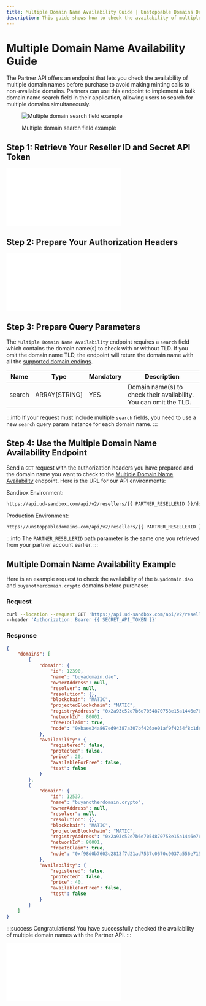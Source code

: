 ```yaml
---
title: Multiple Domain Name Availability Guide | Unstoppable Domains Developer Portal
description: This guide shows how to check the availability of multiple domain names before purchase with your Partner account.
---
```


# Multiple Domain Name Availability Guide

The Partner API offers an endpoint that lets you check the availability of multiple domain names before purchase to avoid making minting calls to non-available domains. Partners can use this endpoint to implement a bulk domain name search field in their application, allowing users to search for multiple domains simultaneously.

<figure>

![Multiple domain search field example](/images/multiple-domain-search-field.png)

<figcaption>Multiple domain search field example</figcaption>
</figure>

## Step 1: Retrieve Your Reseller ID and Secret API Token

<embed src="/snippets/_reseller-id-location.md" />

## Step 2: Prepare Your Authorization Headers

<embed src="/snippets/_auth-headers-preparation.md" />

## Step 3: Prepare Query Parameters

The `Multiple Domain Name Availability` endpoint requires a `search` field which contains the domain name(s) to check with or without TLD. If you omit the domain name TLD, the endpoint will return the domain name with all the [supported domain endings](/developer-toolkit/resolution-integration-methods/resolution-service/endpoints/get-supported-tlds.md).

| Name | Type | Mandatory | Description |
| - | - | - | - |
| search | ARRAY[STRING] | YES | Domain name(s) to check their availability. You can omit the TLD. |

:::info
If your request must include multiple `search` fields, you need to use a new `search` query param instance for each domain name.
:::

## Step 4: Use the Multiple Domain Name Availability Endpoint

Send a `GET` request with the authorization headers you have prepared and the domain name you want to check to the [Multiple Domain Name Availability](https://docs.unstoppabledomains.com/openapi/reference/#tag/domains/paths/~1domains~1/get) endpoint. Here is the URL for our API environments:

Sandbox Environment:

```bash
https://api.ud-sandbox.com/api/v2/resellers/{{ PARTNER_RESELLERID }}/domains?search={{ DOMAIN_TO_CHECK }}
```

Production Environment:

```bash
https://unstoppabledomains.com/api/v2/resellers/{{ PARTNER_RESELLERID }}/domains?search={{ DOMAIN_TO_CHECK }}
```

:::info
The `PARTNER_RESELLERID` path parameter is the same one you retrieved from your partner account earlier.
:::

## Multiple Domain Name Availability Example

Here is an example request to check the availability of the `buyadomain.dao` and `buyanotherdomain.crypto` domains before purchase:

### Request

```bash
curl --location --request GET 'https://api.ud-sandbox.com/api/v2/resellers/{{ PARTNER_RESELLERID }}/domains?search=buyadomain.dao&search=buyanotherdomain.crypto' \
--header 'Authorization: Bearer {{ SECRET_API_TOKEN }}'
```

### Response

```json
{
    "domains": [
        {
            "domain": {
                "id": 12390,
                "name": "buyadomain.dao",
                "ownerAddress": null,
                "resolver": null,
                "resolution": {},
                "blockchain": "MATIC",
                "projectedBlockchain": "MATIC",
                "registryAddress": "0x2a93c52e7b6e7054870758e15a1446e769edfb93",
                "networkId": 80001,
                "freeToClaim": true,
                "node": "0xbaee34a867ed94387a307bf426ae01af9f4254f8c1dc2c633c577278df0d6454"
            },
            "availability": {
                "registered": false,
                "protected": false,
                "price": 20,
                "availableForFree": false,
                "test": false
            }
        },
        {
            "domain": {
                "id": 12537,
                "name": "buyanotherdomain.crypto",
                "ownerAddress": null,
                "resolver": null,
                "resolution": {},
                "blockchain": "MATIC",
                "projectedBlockchain": "MATIC",
                "registryAddress": "0x2a93c52e7b6e7054870758e15a1446e769edfb93",
                "networkId": 80001,
                "freeToClaim": true,
                "node": "0xf98d0b7603d2813f7d21ad7537c0670c9037a556e715e9fb572c7a87e5e854b4"
            },
            "availability": {
                "registered": false,
                "protected": false,
                "price": 40,
                "availableForFree": false,
                "test": false
            }
        }
    ]
}
```

:::success Congratulations!
You have successfully checked the availability of multiple domain names with the Partner API.
:::

<embed src="/snippets/_discord.md" />
